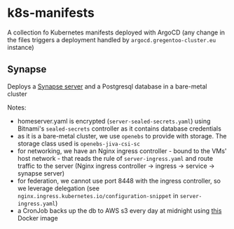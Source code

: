 # k8s-manifests

A collection fo Kubernetes manifests deployed with ArgoCD (any change in the files triggers a deployment handled by `argocd.gregentoo-cluster.eu` instance)

## Synapse

Deploys a [Synapse server](https://github.com/matrix-org/synapse) and a Postgresql database in a bare-metal cluster

Notes:
* homeserver.yaml is encrypted (`server-sealed-secrets.yaml`) using Bitnami's `sealed-secrets` controller as it contains database credentials
* as it is a bare-metal cluster, we use `openebs` to provide with storage. The storage class used is `openebs-jiva-csi-sc`
* for networking, we have an Nginx ingress controller - bound to the VMs' host network - that reads the rule of `server-ingress.yaml` and route traffic to the server (Nginx ingress controller -> ingress -> service -> synapse server)
* for federation, we cannot use port 8448 with the ingress controller, so we leverage delegation (see `nginx.ingress.kubernetes.io/configuration-snippet` in `server-ingress.yaml`)
* a CronJob backs up the db to AWS s3 every day at midnight using [this](https://github.com/GregVes/docker-images/tree/main/pgdump-s3) Docker image
